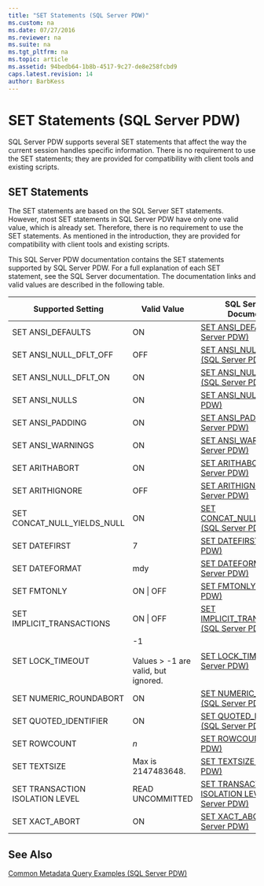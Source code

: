 ```yaml
---
title: "SET Statements (SQL Server PDW)"
ms.custom: na
ms.date: 07/27/2016
ms.reviewer: na
ms.suite: na
ms.tgt_pltfrm: na
ms.topic: article
ms.assetid: 94bedb64-1b8b-4517-9c27-de8e258fcbd9
caps.latest.revision: 14
author: BarbKess
---
```

# SET Statements (SQL Server PDW)
SQL Server PDW supports several SET statements that affect the way the current session handles specific information. There is no requirement to use the SET statements; they are provided for compatibility with client tools and existing scripts.  
  
## SET Statements  
The SET statements are based on the SQL Server SET statements. However, most SET statements in SQL Server PDW have only one valid value, which is already set. Therefore, there is no requirement to use the SET statements. As mentioned in the introduction, they are provided for compatibility with client tools and existing scripts.  
  
This SQL Server PDW documentation contains the SET statements supported by SQL Server PDW. For a full explanation of each SET statement, see the SQL Server documentation. The documentation links and valid values are described in the following table.  
  
|Supported Setting|Valid Value|SQL Server PDW Documentation|SQL Server Documentation|  
|---------------------|---------------|-------------------------------------------------------|---------------------------------------------------------------------|  
|SET ANSI_DEFAULTS|ON|[SET ANSI_DEFAULTS &#40;SQL Server PDW&#41;](../sqlpdw/set-ansi-defaults-sql-server-pdw.md)|[SET ANSI_DEFAULTS (Transact-SQL)](http://msdn.microsoft.com/en-us/library/ms188340(v=sql11))|  
|SET ANSI_NULL_DFLT_OFF|OFF|[SET ANSI_NULL_DFLT_OFF &#40;SQL Server PDW&#41;](../sqlpdw/set-ansi-null-dflt-off-sql-server-pdw.md)|[SET ANSI_NULL_DFLT_OFF (Transact-SQL)](http://msdn.microsoft.com/en-us/library/ms187356(v=sql11))|  
|SET ANSI_NULL_DFLT_ON|ON|[SET ANSI_NULL_DFLT_ON &#40;SQL Server PDW&#41;](../sqlpdw/set-ansi-null-dflt-on-sql-server-pdw.md)|[SET ANSI_NULL_DFLT_ON (Transact-SQL](http://msdn.microsoft.com/en-us/library/ms187375(v=sql11))|  
|SET ANSI_NULLS|ON|[SET ANSI_NULLS &#40;SQL Server PDW&#41;](../sqlpdw/set-ansi_nulls-sql-server-pdw.md)|[SET ANSI_NULLS (Transact-SQL)](http://msdn.microsoft.com/en-us/library/ms188048(v=sql11))|  
|SET ANSI_PADDING|ON|[SET ANSI_PADDING &#40;SQL Server PDW&#41;](../sqlpdw/set-ansi-padding-sql-server-pdw.md)|[SET ANSI_PADDING (Transact-SQL)](http://msdn.microsoft.com/en-us/library/ms187403(v=sql11))|  
|SET ANSI_WARNINGS|ON|[SET ANSI_WARNINGS &#40;SQL Server PDW&#41;](../sqlpdw/set-ansi-warnings-sql-server-pdw.md)|[SET ANSI_WARNINGS (Transact-SQL)](http://msdn.microsoft.com/en-us/library/ms190368(v=sql11))|  
|SET ARITHABORT|ON|[SET ARITHABORT &#40;SQL Server PDW&#41;](../sqlpdw/set-arithabort-sql-server-pdw.md)|[SET ARITHABORT (Transact-SQL)](http://msdn.microsoft.com/en-us/library/ms190306(v=sql11))|  
|SET ARITHIGNORE|OFF|[SET ARITHIGNORE &#40;SQL Server PDW&#41;](../sqlpdw/set-arithignore-sql-server-pdw.md)|[SET ARITHIGNORE (Transact-SQL)](http://msdn.microsoft.com/en-us/library/ms184341(v=sql11))|  
|SET CONCAT_NULL_YIELDS_NULL|ON|[SET CONCAT_NULL_YIELDS_NULL  &#40;SQL Server PDW&#41;](../sqlpdw/set-concat-null-yields-null-sql-server-pdw.md)|[SET CONCAT_NULL_YIELDS_NULL (Transact-SQL)](http://msdn.microsoft.com/en-us/library/ms176056(v=sql11).aspx)|  
|SET DATEFIRST|7|[SET DATEFIRST &#40;SQL Server PDW&#41;](../sqlpdw/set-datefirst-sql-server-pdw.md)|[SET DATEFIRST (Transact-SQL)](http://msdn.microsoft.com/en-us/library/ms181598(v=sql11).aspx)|  
|SET DATEFORMAT|mdy|[SET DATEFORMAT &#40;SQL Server PDW&#41;](../sqlpdw/set-dateformat-sql-server-pdw.md)|[SET DATEFIRST (Transact-SQL)](http://msdn.microsoft.com/en-us/library/ms181598(v=sql11).aspx)|  
|SET FMTONLY|ON &#124; OFF|[SET FMTONLY &#40;SQL Server PDW&#41;](../sqlpdw/set-fmtonly-sql-server-pdw.md)|[SET FMTONLY (Transact-SQL)](http://msdn.microsoft.com/en-us/library/ms173839(v=sql11).aspx)|  
|SET IMPLICIT_TRANSACTIONS|ON &#124; OFF|[SET IMPLICIT_TRANSACTIONS &#40;SQL Server PDW&#41;](../sqlpdw/set-implicit-transactions-sql-server-pdw.md)|[SET IMPLICIT_TRANSACTIONS Transact-SQL](http://msdn.microsoft.com/en-us/library/ms187807(v=sql11))|  
|SET LOCK_TIMEOUT|-1<br /><br />Values > -1 are valid, but ignored.|[SET LOCK_TIMEOUT &#40;SQL Server PDW&#41;](../sqlpdw/set-lock-timeout-sql-server-pdw.md)|[SET LOCK_TIMEOUT (Transact-SQL)](http://msdn.microsoft.com/en-us/library/ms189470(v=sql11).aspx)|  
|SET NUMERIC_ROUNDABORT|ON|[SET NUMERIC_ROUNDABORT &#40;SQL Server PDW&#41;](../sqlpdw/set-numeric-roundabort-sql-server-pdw.md)|[SET NUMERIC_ROUNDABORT (Transact-SQL)](http://msdn.microsoft.com/en-us/library/ms188791(v=sql11))|  
|SET QUOTED_IDENTIFIER|ON|[SET QUOTED_IDENTIFIER &#40;SQL Server PDW&#41;](../sqlpdw/set-quoted_identifier-sql-server-pdw.md)|[SET QUOTED_IDENTIFIER (Transact-SQL)](http://msdn.microsoft.com/en-us/library/ms174393(v=sql11))|  
|SET ROWCOUNT|*n*|[SET ROWCOUNT &#40;SQL Server PDW&#41;](../sqlpdw/set-rowcount-sql-server-pdw.md)|[SET ROWCOUNT (Transact-SQL)](http://msdn.microsoft.com/en-us/library/ms188774.aspx)|  
|SET TEXTSIZE|Max is 2147483648.|[SET TEXTSIZE &#40;SQL Server PDW&#41;](../sqlpdw/set-textsize-sql-server-pdw.md)|[SET TEXTSIZE (Transact-SQL)](http://msdn.microsoft.com/en-us/library/ms186238(v=sql11).aspx)|  
|SET TRANSACTION ISOLATION LEVEL|READ UNCOMMITTED|[SET TRANSACTION ISOLATION LEVEL &#40;SQL Server PDW&#41;](../sqlpdw/set-transaction-isolation-level-sql-server-pdw.md)|[SET TRANSACTION ISOLATION LEVEL (Transact-SQL)](http://msdn.microsoft.com/en-us/library/ms173763(v=sql11))|  
|SET XACT_ABORT|ON|[SET XACT_ABORT &#40;SQL Server PDW&#41;](../sqlpdw/set-xact-abort-sql-server-pdw.md)|[SET XACT_ABORT (Transact-SQL)](http://msdn.microsoft.com/en-us/library/ms188792(v=sql11).aspx)|  
  
## See Also  
[Common Metadata Query Examples &#40;SQL Server PDW&#41;](../sqlpdw/common-metadata-query-examples-sql-server-pdw.md)  
  
